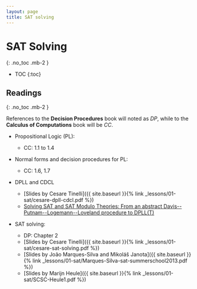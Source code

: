 ```yaml
---
layout: page
title: SAT solving
---
```


# SAT Solving
{: .no_toc .mb-2 }

- TOC
{:toc}

## Readings
{: .no_toc .mb-2 }

References to the **Decision Procedures** book will noted as *DP*, while to the **Calculus of Computations** book will be *CC*.

- Propositional Logic (PL):
  - CC: 1.1 to 1.4

- Normal forms and decision procedures for PL:
  - CC: 1.6, 1.7

- DPLL and CDCL
  - [Slides by Cesare Tinelli]({{ site.baseurl }}{% link _lessons/01-sat/cesare-dpll-cdcl.pdf %})
  - [Solving SAT and SAT Modulo Theories: From an abstract Davis--Putnam--Logemann--Loveland procedure to DPLL(T)](https://dl.acm.org/doi/10.1145/1217856.1217859)

- SAT solving:
  - DP: Chapter 2
  - [Slides by Cesare Tinelli]({{ site.baseurl }}{% link _lessons/01-sat/cesare-sat-solving.pdf %})
  - [Slides by João Marques-Silva and Mikoláš Janota]({{ site.baseurl }}{% link _lessons/01-sat/Marques-Silva-sat-summerschool2013.pdf %})
  - [Slides by Marijn Heule]({{ site.baseurl }}{% link _lessons/01-sat/SCSC-Heule1.pdf %})

<!-- ## Propositional Logic -->

<!-- We defined the syntax and semantics of Propositional Logic, focusing on well-formed formulas and how to give them meaning (i.e., a truth value). We also defined satisfiability, entailment, equivalence, and equisatisfiability. -->
